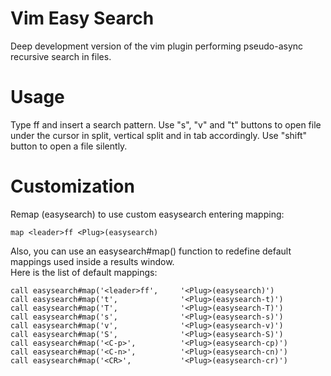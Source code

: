 # Vim Easy Search

Deep development version of the vim plugin performing pseudo-async recursive search in files.  

# Usage

Type <leader>ff and insert a search pattern. Use "s", "v" and "t" buttons to open file under the
cursor in split, vertical split and in tab accordingly. Use "shift" button to open a file silently.

# Customization

Remap <Plug>(easysearch) to use custom easysearch entering mapping:

    map <leader>ff <Plug>(easysearch)

Also, you can use an easysearch#map() function to redefine default mappings used inside a results window.  
Here is the list of default mappings:

    call easysearch#map('<leader>ff',     '<Plug>(easysearch)')
    call easysearch#map('t',              '<Plug>(easysearch-t)')
    call easysearch#map('T',              '<Plug>(easysearch-T)')
    call easysearch#map('s',              '<Plug>(easysearch-s)')
    call easysearch#map('v',              '<Plug>(easysearch-v)')
    call easysearch#map('S',              '<Plug>(easysearch-S)')
    call easysearch#map('<C-p>',          '<Plug>(easysearch-cp)')
    call easysearch#map('<C-n>',          '<Plug>(easysearch-cn)')
    call easysearch#map('<CR>',           '<Plug>(easysearch-cr)')

